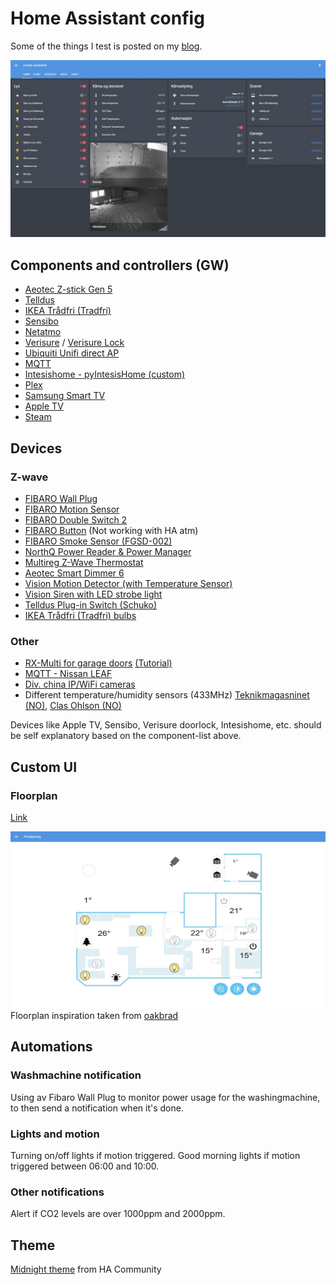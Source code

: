 # Home Assistant config

Some of the things I test is posted on my [blog](https://robert.stadsbygd.net/category/internetofthings/).

![alt text](https://github.com/dico/Home-AssistantConfig/blob/master/screenshots/ha_home.jpg)

## Components and controllers (GW)
- [Aeotec Z-stick Gen 5](https://home-assistant.io/components/zwave/)
- [Telldus](https://home-assistant.io/components/tellduslive/)
- [IKEA Trådfri (Tradfri)](https://home-assistant.io/components/tradfri/)
- [Sensibo](https://home-assistant.io/components/climate.sensibo/)
- [Netatmo](https://home-assistant.io/components/netatmo/)
- [Verisure](https://home-assistant.io/components/verisure/) / [Verisure Lock](https://home-assistant.io/components/lock.verisure/)
- [Ubiquiti Unifi direct AP](https://home-assistant.io/components/device_tracker.unifi_direct/)
- [MQTT](https://home-assistant.io/components/mqtt/)
- [Intesishome - pyIntesisHome (custom)](https://github.com/jnimmo/pyIntesisHome)
- [Plex](https://home-assistant.io/components/media_player.plex/)
- [Samsung Smart TV](https://home-assistant.io/components/media_player.samsungtv/)
- [Apple TV](https://home-assistant.io/components/apple_tv/)
- [Steam](https://home-assistant.io/components/sensor.steam_online/)





## Devices
### Z-wave
- [FIBARO Wall Plug](https://products.z-wavealliance.org/products/1653)
- [FIBARO Motion Sensor](https://products.z-wavealliance.org/products/2762)
- [FIBARO Double Switch 2](https://products.z-wavealliance.org/products/2731)
- [FIBARO Button](https://products.z-wavealliance.org/products/1944) (Not working with HA atm)
- [FIBARO Smoke Sensor (FGSD-002)](https://products.z-wavealliance.org/products/1273)
- [NorthQ Power Reader & Power Manager](https://products.z-wavealliance.org/products/69)
- [Multireg Z-Wave Thermostat](https://products.z-wavealliance.org/products/1182)
- [Aeotec Smart Dimmer 6](https://products.z-wavealliance.org/products/1519)
- [Vision Motion Detector (with Temperature Sensor)](https://products.z-wavealliance.org/products/1070)
- [Vision Siren with LED strobe light](https://products.z-wavealliance.org/products/1009)
- [Telldus Plug-in Switch (Schuko)](https://products.z-wavealliance.org/products/1536)
- [IKEA Trådfri (Tradfri) bulbs](http://www.ikea.com/no/no/catalog/categories/departments/lighting/36812/)

### Other
- [RX-Multi for garage doors](https://www.portspesialisten.com/fjernkontroll/mottaker-433mhz/)  [(Tutorial)](https://robert.stadsbygd.net/2015/05/10/open-garage-port-with-telldus/)
- [MQTT - Nissan LEAF](https://robert.stadsbygd.net/2017/08/18/nissan-leaf-in-home-assistant/)
- [Div. china IP/WiFi cameras](https://robert.stadsbygd.net/2017/06/13/two-new-ipwifi-cameras/)
- Different temperature/humidity sensors (433MHz) [Teknikmagasninet (NO)](https://www.teknikmagasinet.no/produkter/hjem-o-husholdning/termometre/remote-thermo-sensor), [Clas Ohlson (NO)](https://www.clasohlson.com/no/Temperaturgiver-hygrometer/36-1797)

Devices like Apple TV, Sensibo, Verisure doorlock, Intesishome, etc. should be self explanatory based on the component-list above.


## Custom UI
### Floorplan

[Link](https://github.com/pkozul/ha-floorplan)

![alt text](https://github.com/dico/Home-AssistantConfig/blob/master/screenshots/ha_floorplan.jpg)
Floorplan inspiration taken from [oakbrad](https://github.com/oakbrad/brad-homeassistant-config)





## Automations
### Washmachine notification
Using av Fibaro Wall Plug to monitor power usage for the washingmachine, to then send a notification when it's done.

### Lights and motion
Turning on/off lights if motion triggered.
Good morning lights if motion triggered between 06:00 and 10:00.

### Other notifications
Alert if CO2 levels are over 1000ppm and 2000ppm.



## Theme

[Midnight theme](https://community.home-assistant.io/t/midnight-theme/28598) from HA Community